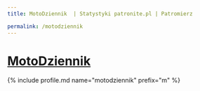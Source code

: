 ```yaml
---
title: MotoDziennik  | Statystyki patronite.pl | Patromierz

permalink: /motodziennik
---
```


# [MotoDziennik ](https://patronite.pl/motodziennik)

{% include profile.md name="motodziennik" prefix="m" %}
